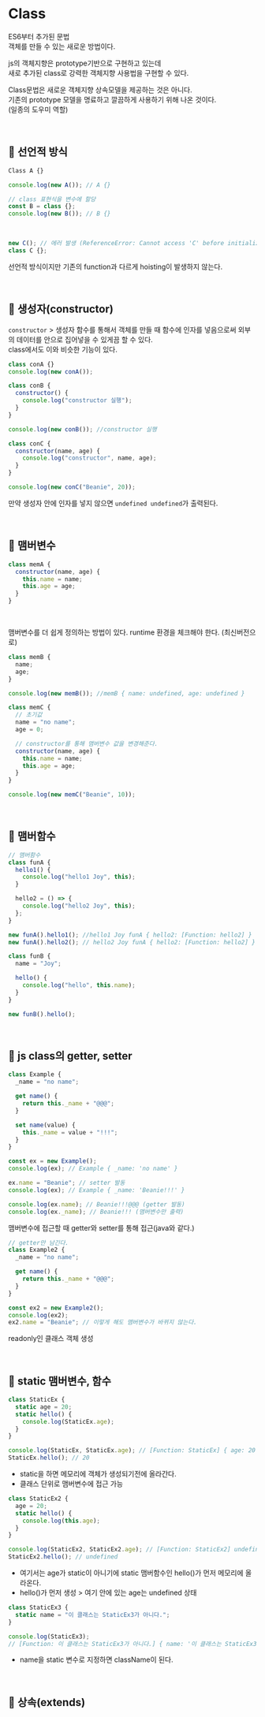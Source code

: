 # Class

ES6부터 추가된 문법  
객체를 만들 수 있는 새로운 방법이다.  
  
js의 객체지향은 prototype기반으로 구현하고 있는데  
새로 추가된 class로 강력한 객체지향 사용법을 구현할 수 있다.  
  
Class문법은 새로운 객체지향 상속모델을 제공하는 것은 아니다.  
기존의 prototype 모델을 명료하고 깔끔하게 사용하기 위해 나온 것이다.  
(일종의 도우미 역할)  

<br>

## 🔖 선언적 방식

```js
Class A {}

console.log(new A()); // A {}

// class 표현식을 변수에 할당
const B = class {};
console.log(new B()); // B {}
```
<br>

```js
new C(); // 에러 발생 (ReferenceError: Cannot access 'C' before initialization)
class C {};
```
선언적 방식이지만 기존의 function과 다르게 hoisting이 발생하지 않는다.

<br>

## 🔖 생성자(constructor)

`constructor` > 생성자
함수를 통해서 객체를 만들 때 함수에 인자를 넣음으로써 외부의 데이터를 안으로 집어넣을 수 있게끔 할 수 있다.  
class에서도 이와 비슷한 기능이 있다.  

```js
class conA {}
console.log(new conA());

class conB {
  constructor() {
    console.log("constructor 실행");
  }
}

console.log(new conB()); //constructor 실행
```

```js
class conC {
  constructor(name, age) {
    console.log("constructor", name, age);
  }
}

console.log(new conC("Beanie", 20));
```
만약 생성자 안에 인자를 넣지 않으면 `undefined undefined`가 출력된다.

<br>

## 🔖 맴버변수

```js
class memA {
  constructor(name, age) {
    this.name = name;
    this.age = age;
  }
}
```

<br>

맴버변수를 더 쉽게 정의하는 방법이 있다. runtime 환경을 체크해야 한다. (최신버전으로)

```js
class memB {
  name;
  age;
}

console.log(new memB()); //memB { name: undefined, age: undefined }
```

```js
class memC {
  // 초기값
  name = "no name";
  age = 0;

  // constructor를 통해 맴버변수 값을 변경해준다.
  constructor(name, age) {
    this.name = name;
    this.age = age;
  }
}

console.log(new memC("Beanie", 10));
```

<br>

## 🔖 맴버함수

```js
// 맴버함수
class funA {
  hello1() {
    console.log("hello1 Joy", this);
  }

  hello2 = () => {
    console.log("hello2 Joy", this);
  };
}

new funA().hello1(); //hello1 Joy funA { hello2: [Function: hello2] }
new funA().hello2(); // hello2 Joy funA { hello2: [Function: hello2] }
```

```js
class funB {
  name = "Joy";

  hello() {
    console.log("hello", this.name);
  }
}

new funB().hello();
```

<br>

## 🔖 js class의 getter, setter

```js
class Example {
  _name = "no name";

  get name() {
    return this._name + "@@@";
  }

  set name(value) {
    this._name = value + "!!!";
  }
}
```
```js
const ex = new Example();
console.log(ex); // Example { _name: 'no name' }

ex.name = "Beanie"; // setter 발동
console.log(ex); // Example { _name: 'Beanie!!!' }

console.log(ex.name); // Beanie!!!@@@ (getter 발동)
console.log(ex._name); // Beanie!!! (맴버변수만 출력)
```
맴버변수에 접근할 때 getter와 setter를 통해 접근(java와 같다.)

```js
// getter만 남긴다.
class Example2 {
  _name = "no name";

  get name() {
    return this._name + "@@@";
  }
}

const ex2 = new Example2();
console.log(ex2);
ex2.name = "Beanie"; // 이렇게 해도 맴버변수가 바뀌지 않는다.
```
readonly인 클래스 객체 생성

<br>

## 🔖 static 맴버변수, 함수

```js
class StaticEx {
  static age = 20;
  static hello() {
    console.log(StaticEx.age);
  }
}

console.log(StaticEx, StaticEx.age); // [Function: StaticEx] { age: 20 } 20
StaticEx.hello(); // 20
```
- static을 하면 메모리에 객체가 생성되기전에 올라간다.
- 클래스 단위로 맴버변수에 접근 가능

```js
class StaticEx2 {
  age = 20;
  static hello() {
    console.log(this.age);
  }
}

console.log(StaticEx2, StaticEx2.age); // [Function: StaticEx2] undefined
StaticEx2.hello(); // undefined
```
- 여기서는 age가 static이 아니기에 static 맴버함수인 hello()가 먼저 메모리에 올라온다.  
- hello()가 먼저 생성 > 여기 안에 있는 age는 undefined 상태

```js
class StaticEx3 {
  static name = "이 클래스는 StaticEx3가 아니다.";
}

console.log(StaticEx3);
// [Function: 이 클래스는 StaticEx3가 아니다.] { name: '이 클래스는 StaticEx3가 아니다.' }
```
- name을 static 변수로 지정하면 className이 된다.

<br>

## 🔖 상속(extends)
